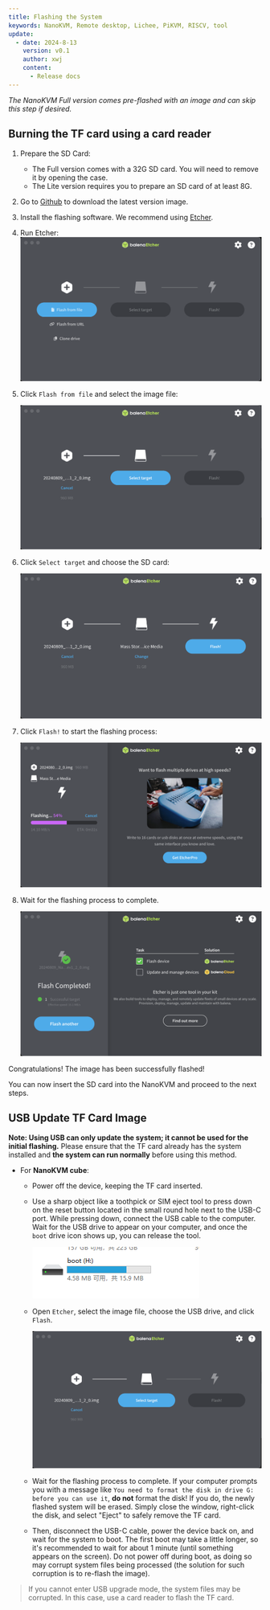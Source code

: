 ```yaml
---
title: Flashing the System
keywords: NanoKVM, Remote desktop, Lichee, PiKVM, RISCV, tool
update:
  - date: 2024-8-13
    version: v0.1
    author: xwj
    content:
      - Release docs
---
```


*The NanoKVM Full version comes pre-flashed with an image and can skip this step if desired.*

## Burning the TF card using a card reader

1. Prepare the SD Card:

    - The Full version comes with a 32G SD card. You will need to remove it by opening the case.
    - The Lite version requires you to prepare an SD card of at least 8G.

1. Go to [Github](https://github.com/sipeed/NanoKVM/releases) to download the latest version image.

1. Install the flashing software. We recommend using [Etcher](https://etcher.balena.io).

1. Run Etcher:
    ![run Ethcer](../../../../assets/NanoKVM/flashing/run_etcher.png)

1. Click `Flash from file` and select the image file:

    ![select image](../../../../assets/NanoKVM/flashing/select_image.png)

1. Click `Select target` and choose the SD card:

    ![select target](../../../../assets/NanoKVM/flashing/select_target.png)

1. Click `Flash!` to start the flashing process:

    ![select target](../../../../assets/NanoKVM/flashing/flashing.png)

1. Wait for the flashing process to complete.

    ![select target](../../../../assets/NanoKVM/flashing/flashed.png)

Congratulations! The image has been successfully flashed!

You can now insert the SD card into the NanoKVM and proceed to the next steps.

## USB Update TF Card Image

**Note: Using USB can only update the system; it cannot be used for the initial flashing.**
Please ensure that the TF card already has the system installed and **the system can run normally** before using this method.

- For **NanoKVM cube**:

  - Power off the device, keeping the TF card inserted.
  
  - Use a sharp object like a toothpick or SIM eject tool to press down on the reset button located in the small round hole next to the USB-C port. While pressing down, connect the USB cable to the computer. Wait for the USB drive to appear on your computer, and once the `boot` drive icon shows up, you can release the tool.

    ![select target](../../../../assets\NanoKVM\flashing\boot.png)

  - Open `Etcher`, select the image file, choose the USB drive, and click `Flash`.

    ![select image](../../../../assets/NanoKVM/flashing/select_image.png)

  - Wait for the flashing process to complete. If your computer prompts you with a message like `You need to format the disk in drive G: before you can use it`, **do not** format the disk! If you do, the newly flashed system will be erased. Simply close the window, right-click the disk, and select "Eject" to safely remove the TF card.

  - Then, disconnect the USB-C cable, power the device back on, and wait for the system to boot. The first boot may take a little longer, so it's recommended to wait for about 1 minute (until something appears on the screen). Do not power off during boot, as doing so may corrupt system files being processed (the solution for such corruption is to re-flash the image).

> If you cannot enter USB upgrade mode, the system files may be corrupted. In this case, use a card reader to flash the TF card.